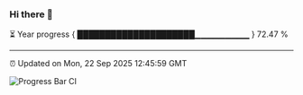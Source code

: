 ### Hi there 👋

⏳ Year progress { █████████████████████▁▁▁▁▁▁▁▁▁ } 72.47 %

---

⏰ Updated on Mon, 22 Sep 2025 12:45:59 GMT

![Progress Bar CI](https://github.com/liununu/liununu/workflows/Progress%20Bar%20CI/badge.svg)
